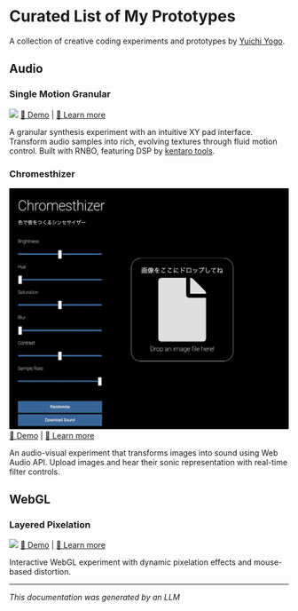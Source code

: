 # Curated List of My Prototypes

A collection of creative coding experiments and prototypes by [Yuichi Yogo](https://github.com/yuichkun).


## Audio

### Single Motion Granular

![](https://raw.githubusercontent.com/yuichkun/kentaro-granular-web/master/single-motion-granular.gif)
[🔗 Demo](https://kentaro-granular-web.vercel.app/) | [📝 Learn more](https://github.com/yuichkun/kentaro-granular-web/blob/master/README.md)

A granular synthesis experiment with an intuitive XY pad interface. Transform audio samples into rich, evolving textures through fluid motion control. Built with RNBO, featuring DSP by [kentaro tools](https://kentaro.tools/).

### Chromesthizer

![](https://raw.githubusercontent.com/yuichkun/chromesthizer/master/chromesthizer.gif)
[🔗 Demo](https://chromesthizer.vercel.app/) | [📝 Learn more](https://github.com/yuichkun/chromesthizer/blob/master/README.md)

An audio-visual experiment that transforms images into sound using Web Audio API. Upload images and hear their sonic representation with real-time filter controls.

## WebGL

### Layered Pixelation

![](./prototypes/layered-pixelation/screenshot.gif)
[🔗 Demo](https://layered-pixelation.vercel.app/) | [📝 Learn more](./prototypes/layered-pixelation/README.md)

Interactive WebGL experiment with dynamic pixelation effects and mouse-based distortion.

---
*This documentation was generated by an LLM*
